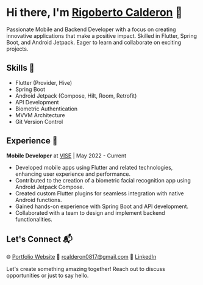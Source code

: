 # Hi there, I'm [Rigoberto Calderon](https://calderonrigoberto.github.io/calderondev/) 👋

Passionate Mobile and Backend Developer with a focus on creating innovative applications that make a positive impact. Skilled in Flutter, Spring Boot, and Android Jetpack. Eager to learn and collaborate on exciting projects.

## Skills 🚀

- Flutter (Provider, Hive)
- Spring Boot
- Android Jetpack (Compose, Hilt, Room, Retrofit) 
- API Development
- Biometric Authentication
- MVVM Architecture
- Git Version Control

## Experience 🌟

**Mobile Developer** at [VISE](https://www.vise.com.mx/?utm_term&utm_campaign=VISE%20Estrategia&utm_source=adwords&utm_medium=ppc&hsa_acc=2476579123&hsa_cam=16524711095&hsa_grp&hsa_ad&hsa_src=x&hsa_tgt&hsa_kw&hsa_mt&hsa_net=adwords&hsa_ver=3&gclid=Cj0KCQjw3JanBhCPARIsAJpXTx5EYjPoDSTbA7NQGlegqliUv_omMtuUzSjEnqVP5NVAHrI5UfuLR1IaAr3cEALw_wcB) | May 2022 - Current
- Developed mobile apps using Flutter and related technologies, enhancing user experience and performance.
- Contributed to the creation of a biometric facial recognition app using Android Jetpack Compose.
- Created custom Flutter plugins for seamless integration with native Android functions.
- Gained hands-on experience with Spring Boot and API development.
- Collaborated with a team to design and implement backend functionalities.

## Let's Connect 📬

🌐 [Portfolio Website](https://calderonrigoberto.github.io)
📧 rcalderon0817@gmail.com
📱 [LinkedIn](https://www.linkedin.com/in/calderonrigoberto/)

Let's create something amazing together! Reach out to discuss opportunities or just to say hello.


